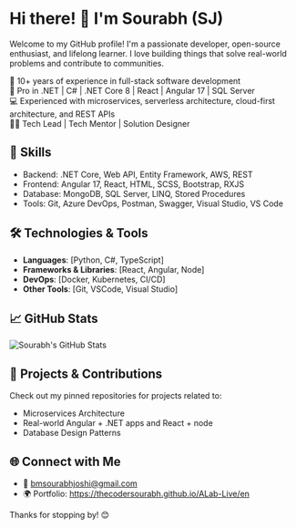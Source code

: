 # Hi there! 👋 I'm Sourabh (SJ)

Welcome to my GitHub profile! I'm a passionate developer, open-source enthusiast, and lifelong learner. I love building things that solve real-world problems and contribute to communities.

🚀 10+ years of experience in full-stack software development  
🔧 Pro in .NET | C# | .NET Core 8 | React | Angular 17 | SQL Server  
💻 Experienced with microservices, serverless architecture, cloud-first architecture, and REST APIs  
👨‍💻 Tech Lead | Tech Mentor | Solution Designer  


## 🧠 Skills
- Backend: .NET Core, Web API, Entity Framework, AWS, REST
- Frontend: Angular 17, React, HTML, SCSS, Bootstrap, RXJS
- Database: MongoDB, SQL Server, LINQ, Stored Procedures
- Tools: Git, Azure DevOps, Postman, Swagger, Visual Studio, VS Code
  

## 🛠️ Technologies & Tools

- **Languages**: [Python, C#, TypeScript]
- **Frameworks & Libraries**: [React, Angular, Node]
- **DevOps**: [Docker, Kubernetes, CI/CD]
- **Other Tools**: [Git, VSCode, Visual Studio]



## 📈 GitHub Stats

![Sourabh's GitHub Stats](https://github-readme-stats.vercel.app/api?username=thecodersourabh&show_icons=true&hide=prs&theme=radical)

## 🔨 Projects & Contributions
Check out my pinned repositories for projects related to:
- Microservices Architecture
- Real-world Angular + .NET apps and React + node
- Database Design Patterns

## 🌐 Connect with Me
- 📧 bmsourabhjoshi@gmail.com
- 🌍 Portfolio: https://thecodersourabh.github.io/ALab-Live/en
  


Thanks for stopping by! 😊
